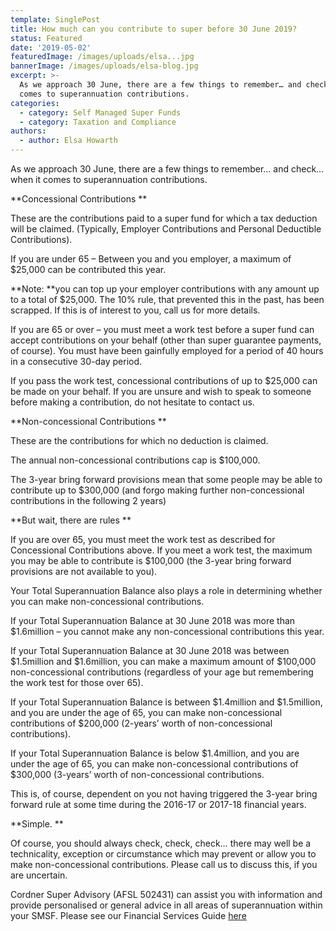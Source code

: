 ```yaml
---
template: SinglePost
title: How much can you contribute to super before 30 June 2019?
status: Featured
date: '2019-05-02'
featuredImage: /images/uploads/elsa...jpg
bannerImage: /images/uploads/elsa-blog.jpg
excerpt: >-
  As we approach 30 June, there are a few things to remember… and check… when it
  comes to superannuation contributions.
categories:
  - category: Self Managed Super Funds
  - category: Taxation and Compliance
authors:
  - author: Elsa Howarth
---
```

As we approach 30 June, there are a few things to remember… and check… when it comes to superannuation contributions.

**Concessional Contributions
**

These are the contributions paid to a super fund for which a tax deduction will be claimed. (Typically, Employer Contributions and Personal Deductible Contributions).

If you are under 65 – Between you and you employer, a maximum of $25,000 can be contributed this year. 

**Note: **you can top up your employer contributions with any amount up to a total of $25,000. The 10% rule, that prevented this in the past, has been scrapped. If this is of interest to you, call us for more details.

If you are 65 or over – you must meet a work test before a super fund can accept contributions on your behalf (other than super guarantee payments, of course). You must have been gainfully employed for a period of 40 hours in a consecutive 30-day period. 

If you pass the work test, concessional contributions of up to $25,000 can be made on your behalf. If you are unsure and wish to speak to someone before making a contribution, do not hesitate to contact us.

**Non-concessional Contributions
**

These are the contributions for which no deduction is claimed.

The annual non-concessional contributions cap is $100,000.

The 3-year bring forward provisions mean that some people may be able to contribute up to $300,000 (and forgo making further non-concessional contributions in the following 2 years)

**But wait, there are rules
**

If you are over 65, you must meet the work test as described for Concessional Contributions above. If you meet a work test, the maximum you may be able to contribute is $100,000 (the 3-year bring forward provisions are not available to you).

Your Total Superannuation Balance also plays a role in determining whether you can make non-concessional contributions.

If your Total Superannuation Balance at 30 June 2018 was more than $1.6million – you cannot make any non-concessional contributions this year.

If your Total Superannuation Balance at 30 June 2018 was between $1.5million and $1.6million, you can make a maximum amount of $100,000 non-concessional contributions (regardless of your age but remembering the work test for those over 65).

If your Total Superannuation Balance is between $1.4million and $1.5million, and you are under the age of 65, you can make non-concessional contributions of $200,000 (2-years’ worth of non-concessional contributions).

If your Total Superannuation Balance is below $1.4million, and you are under the age of 65, you can make non-concessional contributions of $300,000 (3-years’ worth of non-concessional contributions.

This is, of course, dependent on you not having triggered the 3-year bring forward rule at some time during the 2016-17 or 2017-18 financial years.

**Simple.
**

Of course, you should always check, check, check… there may well be a technicality, exception or circumstance which may prevent or allow you to make non-concessional contributions. Please call us to discuss this, if you are uncertain.

Cordner Super Advisory (AFSL 502431) can assist you with information and provide personalised or general advice in all areas of superannuation within your SMSF. Please see our Financial Services Guide [here](https://www.cordner.com.au/services/self-managed-super-funds)

